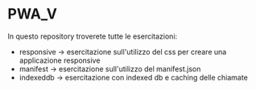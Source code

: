 # PWA_V

In questo repository troverete tutte le esercitazioni:

- responsive -> esercitazione sull'utilizzo del css per creare una applicazione responsive
- manifest -> esercitazione sull'utilizzo del manifest.json
- indexeddb -> esercitazione con indexed db e caching delle chiamate
